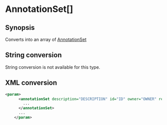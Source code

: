 <h1 class="converter">AnnotationSet[]</h1>

## Synopsis

Converts into an array of <a href="../converter/AnnotationSet" class="converter">AnnotationSet</a>

## String conversion

String conversion is not available for this type.

## XML conversion

```xml
<param>
	  <annotationSet description="DESCRIPTION" id="ID" owner="OWNER" revision="REVISION" task_id="TASKID" type="TYPE">
	    ...
	  </annotationSet>
	  ...
	</param>
```




